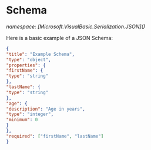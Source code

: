﻿# Schema
_namespace: [Microsoft.VisualBasic.Serialization.JSON](<a href="#" onClick="load('/docs/Microsoft.VisualBasic.Serialization.JSON/index.md')"></a>)_

Here is a basic example of a JSON Schema:
 
 ```json
 {
 "title": "Example Schema",
 "type": "object",
 "properties": {
 "firstName": {
 "type": "string"
 },
 "lastName": {
 "type": "string"
 },
 "age": {
 "description": "Age in years",
 "type": "integer",
 "minimum": 0
 }
 },
 "required": ["firstName", "lastName"]
 }
 ```





